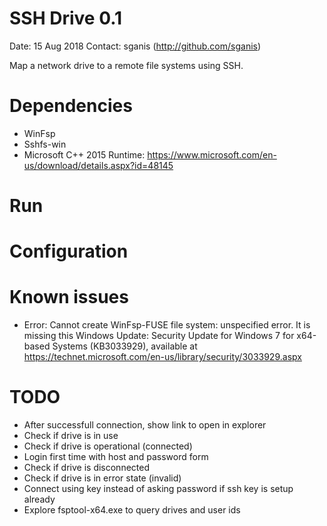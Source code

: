 # SSH Drive 0.1

Date: 15 Aug 2018
Contact: sganis (http://github.com/sganis)

Map a network drive to a remote file systems using SSH.

# Dependencies

- WinFsp
- Sshfs-win
- Microsoft C++ 2015 Runtime:
  https://www.microsoft.com/en-us/download/details.aspx?id=48145

# Run



# Configuration



# Known issues

- Error: Cannot create WinFsp-FUSE file system: unspecified error.
  It is missing this Windows Update: Security Update for Windows 7 for x64-based Systems (KB3033929), available at https://technet.microsoft.com/en-us/library/security/3033929.aspx

# TODO

- After successfull connection, show link to open in explorer
- Check if drive is in use
- Check if drive is operational (connected)
- Login first time with host and password form
- Check if drive is disconnected
- Check if drive is in error state (invalid)
- Connect using key instead of asking password if ssh key is setup already 
- Explore fsptool-x64.exe to query drives and user ids
